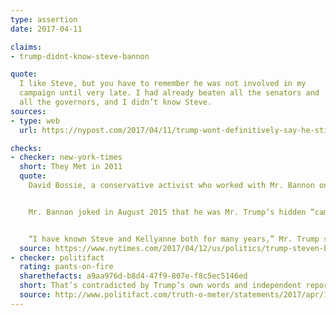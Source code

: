```yaml
---
type: assertion
date: 2017-04-11

claims:
- trump-didnt-know-steve-bannon

quote:
  I like Steve, but you have to remember he was not involved in my
  campaign until very late. I had already beaten all the senators and
  all the governors, and I didn’t know Steve.
sources:
- type: web
  url: https://nypost.com/2017/04/11/trump-wont-definitively-say-he-still-backs-bannon/

checks:
- checker: new-york-times
  short: They Met in 2011
  quote:
    David Bossie, a conservative activist who worked with Mr. Bannon on a series of films, made the introduction. “They definitely hit it off,” Mr. Bossie told Scott Shane of The New York Times in November.


    Mr. Bannon joked in August 2015 that he was Mr. Trump’s hidden “campaign manager,” and he hosted Mr. Trump on his radio show in November 2015.


    “I have known Steve and Kellyanne both for many years,” Mr. Trump said in an August 2016 statement announcing Mr. Bannon as his campaign’s chief executive and Kellyanne Conway as his campaign manager. “They are extremely capable, highly qualified people who love to win and know how to win.”
  source: https://www.nytimes.com/2017/04/12/us/politics/trump-steven-bannon-fox-business-news-interview.html
- checker: politifact
  rating: pants-on-fire
  sharethefacts: a9aa976d-b8d4-47f9-807e-f8c5ec5146ed
  short: That’s contradicted by Trump’s own words and independent reporting.
  source: http://www.politifact.com/truth-o-meter/statements/2017/apr/12/donald-trump/did-he-or-didnt-he-trump-contradicts-himself-wheth/
---
```


